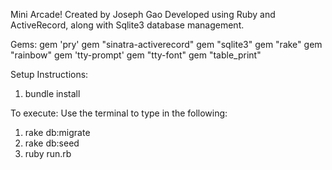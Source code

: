 Mini Arcade!
Created by Joseph Gao
Developed using Ruby and ActiveRecord, along with Sqlite3 database management.

Gems:
gem 'pry'
gem "sinatra-activerecord"
gem "sqlite3"
gem "rake"
gem "rainbow"
gem 'tty-prompt'
gem "tty-font"
gem "table_print"

Setup Instructions:
1. bundle install

To execute:
Use the terminal to type in the following:
1. rake db:migrate
2. rake db:seed
3. ruby run.rb
